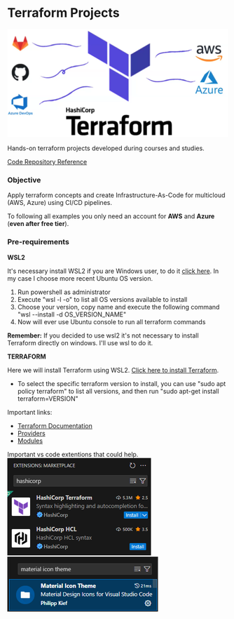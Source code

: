 # Terraform Projects

![cover](img/cover.png)

Hands-on terraform projects developed during courses and studies.

[Code Repository Reference](https://gitlab.com/terraform-basico-ao-avancado?page=1)

### Objective
Apply terraform concepts and create Infrastructure-As-Code for multicloud (AWS, Azure) using CI/CD pipelines. 

To following all examples you only need an account for **AWS** and **Azure** (**even after free tier**).

### Pre-requirements

**WSL2**

It's necessary install WSL2 if you are Windows user, to do it [click here](https://learn.microsoft.com/pt-br/windows/wsl/install). In my case I choose more recent Ubuntu OS version.

1. Run powershell as administrator
2. Execute "wsl -l -o" to list all OS versions available to install
3. Choose your version, copy name and execute the following command "wsl --install -d OS_VERSION_NAME"
4. Now will ever use Ubuntu console to run all terraform commands

**Remember:** If you decided to use wsl2 it's not necessary to install Terraform directly on windows. I'll use wsl to do it.

**TERRAFORM**

Here we will install Terraform using WSL2. [Click here to install Terraform](https://developer.hashicorp.com/terraform/tutorials/aws-get-started/install-cli#install-terraform).

- To select the specific terraform version to install, you can use "sudo apt policy terraform" to list all versions, and then run "sudo apt-get install terraform=VERSION"

Important links:
- [Terraform Documentation](https://developer.hashicorp.com/terraform/language)
- [Providers](https://registry.terraform.io/browse/providers)
- [Modules](https://registry.terraform.io/browse/modules)

Important vs code extentions that could help.
![cover](img/vs_code_extentions.png) <br>
![cover](img/vs_code_extentions_2.png)